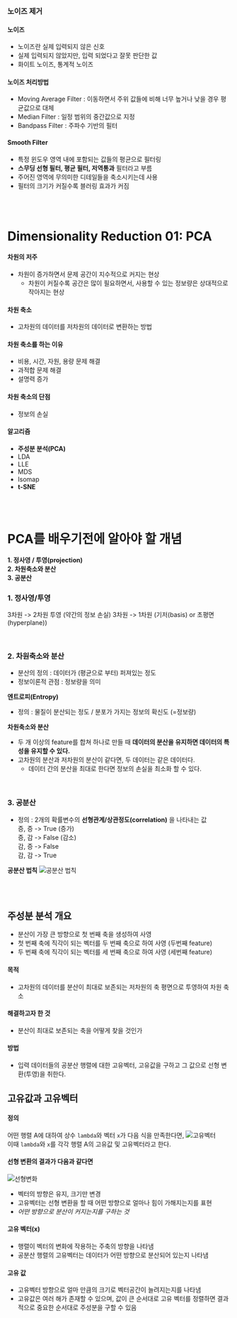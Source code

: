 ### 노이즈 제거

#### 노이즈
- 노이즈란 실제 입력되지 않은 신호
- 실제 입력되지 않았지만, 입력 되었다고 잘못 판단한 값
- 화이트 노이즈, 통계적 노이즈
#### 노이즈 처리방법
- Moving Average Filter : 이동하면서 주위 값들에 비해 너무 높거나 낮을 경우 평균값으로 대체
- Median Filter : 일정 범위의 중간값으로 지정
- Bandpass Filter : 주파수 기반의 필터
#### Smooth Filter
- 특정 윈도우 영역 내에 포함되는 값들의 평균으로 필터링
- **스무딩 선형 필터, 평균 필터, 저역통과** 필터라고 부름
- 주어진 영역에 무의미한 디테일들을 축소시키는데 사용
- 필터의 크기가 커질수록 블러링 효과가 커짐

<br>
<br>

# Dimensionality Reduction 01: PCA
#### 차원의 저주
- 차원이 증가하면서 문제 공간이 지수적으로 커지는 현상
	- 차원이 커질수록 공간은 많이 필요하면서, 사용할 수 있는 정보량은 상대적으로 작아지는 현상
#### 차원 축소
- 고차원의 데이터를 저차원의 데이터로 변환하는 방법
#### 차원 축소를 하는 이유
- 비용, 시간, 자원, 용량 문제 해결
- 과적합 문제 해결
- 설명력 증가
#### 차원 축소의 단점
- 정보의 손실
#### 알고리즘
- **주성분 분석(PCA)**
- LDA
- LLE
- MDS
- Isomap
- **t-SNE**

<br>
<br>

# PCA를 배우기전에 알아야 할 개념
**1. 정사영 / 투영(projection)** <br>
**2. 차원축소와 분산** <br>
**3. 공분산**

### 1. 정사영/투영
3차원 -> 2차원 투영 (약간의 정보 손실)
3차원 -> 1차원 (기저(basis) or 초평면(hyperplane))

<br>

### 2. 차원축소와 분산
- 분산의 정의 : 데이터가 (평균으로 부터) 퍼져있는 정도
- 정보이론적 관점 : 정보량을 의미

**엔트로피(Entropy)**
- 정의 : 물질이 분산되는 정도 / 분포가 가지는 정보의 확신도 (=정보량)

**차원축소와 분산**
- 두 개 이상의 feature를 합쳐 하나로 만들 때 **데이터의 분산을 유지하면 데이터의 특성을 유지할 수 있다.**
- 고차원의 분산과 저차원의 분산이 같다면, 두 데이터는 같은 데이터다.
	- 데이터 간의 분산을 최대로 한다면 정보의 손실을 최소화 할 수 있다.

<br>

### 3. 공분산
- 정의 : 2개의 확률변수의 **선형관계/상관정도(correlation)** 을 나타내는 값 <br>
증, 증 -> True (증가) <br>
증, 감 -> False (감소) <br>
감, 증 -> False <br>
감, 감 -> True <br>

**공분산 법칙**
	![공분산 법칙](https://private-user-images.githubusercontent.com/139729135/428409284-51724301-da9d-4ff4-82bf-a1e0eae5499b.png?jwt=eyJhbGciOiJIUzI1NiIsInR5cCI6IkpXVCJ9.eyJpc3MiOiJnaXRodWIuY29tIiwiYXVkIjoicmF3LmdpdGh1YnVzZXJjb250ZW50LmNvbSIsImtleSI6ImtleTUiLCJleHAiOjE3NDMzNTA4NzAsIm5iZiI6MTc0MzM1MDU3MCwicGF0aCI6Ii8xMzk3MjkxMzUvNDI4NDA5Mjg0LTUxNzI0MzAxLWRhOWQtNGZmNC04MmJmLWExZTBlYWU1NDk5Yi5wbmc_WC1BbXotQWxnb3JpdGhtPUFXUzQtSE1BQy1TSEEyNTYmWC1BbXotQ3JlZGVudGlhbD1BS0lBVkNPRFlMU0E1M1BRSzRaQSUyRjIwMjUwMzMwJTJGdXMtZWFzdC0xJTJGczMlMkZhd3M0X3JlcXVlc3QmWC1BbXotRGF0ZT0yMDI1MDMzMFQxNjAyNTBaJlgtQW16LUV4cGlyZXM9MzAwJlgtQW16LVNpZ25hdHVyZT1jNmUxN2VjZDQxZjI1YWFhMWJhYjlhYzJlZDllZmU3NjI3ZDczYzRmZTAyYWI3NmM2MzQ4MmMyZWM2OTdkZTI0JlgtQW16LVNpZ25lZEhlYWRlcnM9aG9zdCJ9.YClUAacRTxVSbxD7P3AexfwcZ6B_aLNfqboCo0jjeAg)

<br>
<br>

## 주성분 분석 개요
- 분산이 가장 큰 방향으로 첫 번째 축을 생성하여 사영
- 첫 번째 축에 직각이 되는 벡터를 두 번째 축으로 하여 사영 (두번째 feature)
- 두 번째 축에 직각이 되는 벡터를 세 번째 축으로 하여 사영 (세번째 feature)
#### 목적
- 고차원의 데이터를 분산이 최대로 보존되는 저차원의 축 평면으로 투영하여 차원 축소
#### 해결하고자 한 것
- 분산이 최대로 보존되는 축을 어떻게 찾을 것인가
#### 방법
- 입력 데이터들의 공분산 행렬에 대한 고유벡터, 고유값을 구하고 그 값으로 선형 변환(투영)을 취한다.

## 고유값과 고유벡터

#### 정의 
어떤 행렬 A에 대하여 상수 `lambda`와 벡터 `x`가 다음 식을 만족한다면,
![고유벡터](https://private-user-images.githubusercontent.com/139729135/428409283-2a19c067-0142-4607-a092-843eada03b2c.png?jwt=eyJhbGciOiJIUzI1NiIsInR5cCI6IkpXVCJ9.eyJpc3MiOiJnaXRodWIuY29tIiwiYXVkIjoicmF3LmdpdGh1YnVzZXJjb250ZW50LmNvbSIsImtleSI6ImtleTUiLCJleHAiOjE3NDMzNTA4NzAsIm5iZiI6MTc0MzM1MDU3MCwicGF0aCI6Ii8xMzk3MjkxMzUvNDI4NDA5MjgzLTJhMTljMDY3LTAxNDItNDYwNy1hMDkyLTg0M2VhZGEwM2IyYy5wbmc_WC1BbXotQWxnb3JpdGhtPUFXUzQtSE1BQy1TSEEyNTYmWC1BbXotQ3JlZGVudGlhbD1BS0lBVkNPRFlMU0E1M1BRSzRaQSUyRjIwMjUwMzMwJTJGdXMtZWFzdC0xJTJGczMlMkZhd3M0X3JlcXVlc3QmWC1BbXotRGF0ZT0yMDI1MDMzMFQxNjAyNTBaJlgtQW16LUV4cGlyZXM9MzAwJlgtQW16LVNpZ25hdHVyZT02ZjYwZTZiMmE2ZmFkZGQ5M2UxNzA3ZDc3NmQ5MmE0ZjdhMzU3ZTI4Y2QzYmQxMjU1MTc1MTRkM2Q0ZjlkNTc5JlgtQW16LVNpZ25lZEhlYWRlcnM9aG9zdCJ9.2DKyc1d679j72UnVP57xdZaBz2RTGgzik39Fgf4sEcA) <br>
이때 `lambda`와 `x`를 각각 행렬 A의 고유값 및 고유벡터라고 한다.

#### 선형 변환의 결과가 다음과 같다면
![선형변화](https://private-user-images.githubusercontent.com/139729135/428409285-fcb028e2-4f73-41ec-abaa-8c0942fc18ea.png?jwt=eyJhbGciOiJIUzI1NiIsInR5cCI6IkpXVCJ9.eyJpc3MiOiJnaXRodWIuY29tIiwiYXVkIjoicmF3LmdpdGh1YnVzZXJjb250ZW50LmNvbSIsImtleSI6ImtleTUiLCJleHAiOjE3NDMzNTA4NzAsIm5iZiI6MTc0MzM1MDU3MCwicGF0aCI6Ii8xMzk3MjkxMzUvNDI4NDA5Mjg1LWZjYjAyOGUyLTRmNzMtNDFlYy1hYmFhLThjMDk0MmZjMThlYS5wbmc_WC1BbXotQWxnb3JpdGhtPUFXUzQtSE1BQy1TSEEyNTYmWC1BbXotQ3JlZGVudGlhbD1BS0lBVkNPRFlMU0E1M1BRSzRaQSUyRjIwMjUwMzMwJTJGdXMtZWFzdC0xJTJGczMlMkZhd3M0X3JlcXVlc3QmWC1BbXotRGF0ZT0yMDI1MDMzMFQxNjAyNTBaJlgtQW16LUV4cGlyZXM9MzAwJlgtQW16LVNpZ25hdHVyZT02YjA5OTk4M2Q5ZGFlMTRjOWQ2NTJjNzBkOGFmOTc5NmU2MDVjZmY3YzRmNzQzZGRhZTNiMWJhOTA4YzdiODgzJlgtQW16LVNpZ25lZEhlYWRlcnM9aG9zdCJ9.Clw5vhcLcnhFkzn4kYEmADMDycCW5IPBLurkwCjbTWQ)

- 벡터의 방향은 유지, 크기만 변경
- 고유벡터는 선형 변환을 할 때 어떤 방향으로 얼마나 힘이 가해지는지를 표현
- *어떤 방향으로 분산이 커지는지를 구하는 것*

#### 고유 벡터(x)
- 행렬이 벡터의 변화에 작용하는 주축의 방향을 나타냄
- 공분산 행렬의 고유벡터는 데이터가 어떤 방향으로 분산되어 있는지 나타냄

#### 고유 값
- 고유벡터 방향으로 얼마 만큼의 크기로 벡터공간이 늘려지는지를 나타냄
- 고유값은 여러 해가 존재할 수 있으며, 값이 큰 순서대로 고유 벡터를 정렬하면 결과적으로 중요한 순서대로 주성분을 구할 수 있음

<br>
<br>

<!--
# PCA 개요
#### PCA란?
- 고차원 데이터를 저차원으로 변환하는 차원 축소 기법
- 데이터의 분산을 최대한 보존하는 방향으로 새로운 축(주성분)을 생성
- 데이터의 시각화 및 노이즈 제거
-->